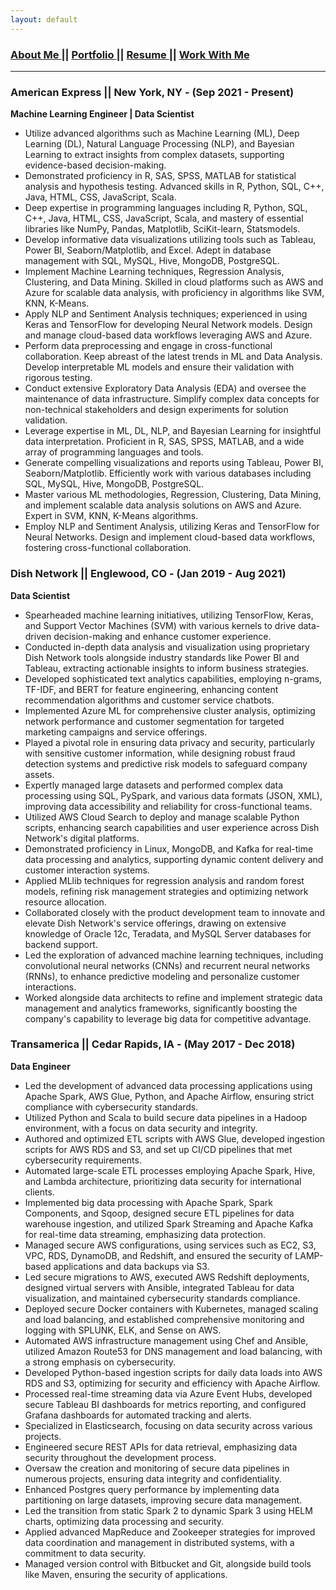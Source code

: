 ```yaml
---
layout: default
---
```

### [About Me ](./index.md) || [Portfolio ](./portfolios.md) || [Resume ](./resume.md) || [Work With Me ](./workwithme.md)
***
<div class="card">
  <h3>American Express || New York, NY - (Sep 2021 - Present)</h3>
  <p><b>Machine Learning Engineer | Data Scientist</b></p>
  <ul>
    <li>Utilize advanced algorithms such as Machine Learning (ML), Deep Learning (DL), Natural Language Processing (NLP), and Bayesian
    Learning to extract insights from complex datasets, supporting evidence-based decision-making.</li>
    <li>Demonstrated proficiency in R, SAS, SPSS, MATLAB for statistical analysis and hypothesis testing. Advanced skills in R, Python,
    SQL, C++, Java, HTML, CSS, JavaScript, Scala.</li>
    <li>Deep expertise in programming languages including R, Python, SQL, C++, Java, HTML, CSS, JavaScript, Scala, and mastery of
    essential libraries like NumPy, Pandas, Matplotlib, SciKit-learn, Statsmodels.</li>
    <li>Develop informative data visualizations utilizing tools such as Tableau, Power BI, Seaborn/Matplotlib, and Excel. Adept in database
    management with SQL, MySQL, Hive, MongoDB, PostgreSQL.</li>
    <li>Implement Machine Learning techniques, Regression Analysis, Clustering, and Data Mining. Skilled in cloud platforms such as AWS
    and Azure for scalable data analysis, with proficiency in algorithms like SVM, KNN, K-Means.</li>
    <li>Apply NLP and Sentiment Analysis techniques; experienced in using Keras and TensorFlow for developing Neural Network models.
    Design and manage cloud-based data workflows leveraging AWS and Azure.</li>
    <li>Perform data preprocessing and engage in cross-functional collaboration. Keep abreast of the latest trends in ML and Data Analysis.
    Develop interpretable ML models and ensure their validation with rigorous testing.</li>
    <li>Conduct extensive Exploratory Data Analysis (EDA) and oversee the maintenance of data infrastructure. Simplify complex data
    concepts for non-technical stakeholders and design experiments for solution validation.</li>
    <li>Leverage expertise in ML, DL, NLP, and Bayesian Learning for insightful data interpretation. Proficient in R, SAS, SPSS, MATLAB,
    and a wide array of programming languages and tools.</li>
    <li>Generate compelling visualizations and reports using Tableau, Power BI, Seaborn/Matplotlib. Efficiently work with various databases
    including SQL, MySQL, Hive, MongoDB, PostgreSQL.</li>
    <li>Master various ML methodologies, Regression, Clustering, Data Mining, and implement scalable data analysis solutions on AWS and
    Azure. Expert in SVM, KNN, K-Means algorithms.</li>
    <li>Employ NLP and Sentiment Analysis, utilizing Keras and TensorFlow for Neural Networks. Design and implement cloud-based data
    workflows, fostering cross-functional collaboration.</li>
  </ul>
  <a href="https://www.google.com"><span class="card-link-spanner"></span></a>
</div>

<div class="card">
  <h3>Dish Network || Englewood, CO - (Jan 2019 - Aug 2021)</h3>
  <p><b>Data Scientist</b></p>
  <ul>
    <li>Spearheaded machine learning initiatives, utilizing TensorFlow, Keras, and Support Vector Machines (SVM) with various kernels to
    drive data-driven decision-making and enhance customer experience.</li>
    <li>Conducted in-depth data analysis and visualization using proprietary Dish Network tools alongside industry standards like Power BI
    and Tableau, extracting actionable insights to inform business strategies.</li>
    <li>Developed sophisticated text analytics capabilities, employing n-grams, TF-IDF, and BERT for feature engineering, enhancing content
    recommendation algorithms and customer service chatbots.</li>
    <li>Implemented Azure ML for comprehensive cluster analysis, optimizing network performance and customer segmentation for targeted
    marketing campaigns and service offerings.</li>
    <li>Played a pivotal role in ensuring data privacy and security, particularly with sensitive customer information, while designing robust
    fraud detection systems and predictive risk models to safeguard company assets.</li>
    <li>Expertly managed large datasets and performed complex data processing using SQL, PySpark, and various data formats (JSON, XML),
    improving data accessibility and reliability for cross-functional teams.</li>
    <li>Utilized AWS Cloud Search to deploy and manage scalable Python scripts, enhancing search capabilities and user experience across
    Dish Network's digital platforms.</li>
    <li>Demonstrated proficiency in Linux, MongoDB, and Kafka for real-time data processing and analytics, supporting dynamic content
    delivery and customer interaction systems.</li>
    <li>Applied MLlib techniques for regression analysis and random forest models, refining risk management strategies and optimizing
    network resource allocation.</li>
    <li>Collaborated closely with the product development team to innovate and elevate Dish Network's service offerings, drawing on
    extensive knowledge of Oracle 12c, Teradata, and MySQL Server databases for backend support.</li>
    <li>Led the exploration of advanced machine learning techniques, including convolutional neural networks (CNNs) and recurrent neural
    networks (RNNs), to enhance predictive modeling and personalize customer interactions.</li>
    <li>Worked alongside data architects to refine and implement strategic data management and analytics frameworks, significantly boosting
    the company's capability to leverage big data for competitive advantage.</li>
  </ul>
  <a href="https://www.google.com"><span class="card-link-spanner"></span></a>
</div>

<div class="card">
  <h3>Transamerica || Cedar Rapids, IA - (May 2017 - Dec 2018)</h3>
  <p><b>Data Engineer</b></p>
  <ul>
    <li>Led the development of advanced data processing applications using Apache Spark, AWS Glue, Python, and Apache Airflow, ensuring
    strict compliance with cybersecurity standards.</li>
    <li>Utilized Python and Scala to build secure data pipelines in a Hadoop environment, with a focus on data security and integrity.</li>
    <li>Authored and optimized ETL scripts with AWS Glue, developed ingestion scripts for AWS RDS and S3, and set up CI/CD pipelines
    that met cybersecurity requirements.</li>
    <li>Automated large-scale ETL processes employing Apache Spark, Hive, and Lambda architecture, prioritizing data security for
    international clients.</li>
    <li>Implemented big data processing with Apache Spark, Spark Components, and Sqoop, designed secure ETL pipelines for data
    warehouse ingestion, and utilized Spark Streaming and Apache Kafka for real-time data streaming, emphasizing data protection.</li>
    <li>Managed secure AWS configurations, using services such as EC2, S3, VPC, RDS, DynamoDB, and Redshift, and ensured the security
    of LAMP-based applications and data backups via S3.</li>
    <li>Led secure migrations to AWS, executed AWS Redshift deployments, designed virtual servers with Ansible, integrated Tableau for
    data visualization, and maintained cybersecurity standards compliance.</li>
    <li>Deployed secure Docker containers with Kubernetes, managed scaling and load balancing, and established comprehensive monitoring
    and logging with SPLUNK, ELK, and Sense on AWS.</li>
    <li>Automated AWS infrastructure management using Chef and Ansible, utilized Amazon Route53 for DNS management and load
    balancing, with a strong emphasis on cybersecurity.</li>
    <li>Developed Python-based ingestion scripts for daily data loads into AWS RDS and S3, optimizing for security and efficiency with
    Apache Airflow.</li>
    <li>Processed real-time streaming data via Azure Event Hubs, developed secure Tableau BI dashboards for metrics reporting, and
    configured Grafana dashboards for automated tracking and alerts.</li>
    <li>Specialized in Elasticsearch, focusing on data security across various projects.</li>
    <li>Engineered secure REST APIs for data retrieval, emphasizing data security throughout the development process.</li>
    <li>Oversaw the creation and monitoring of secure data pipelines in numerous projects, ensuring data integrity and confidentiality.</li>
    <li>Enhanced Postgres query performance by implementing data partitioning on large datasets, improving secure data management.
    <li>Led the transition from static Spark 2 to dynamic Spark 3 using HELM charts, optimizing data processing and security.</li>
    <li>Applied advanced MapReduce and Zookeeper strategies for improved data coordination and management in distributed systems, with
    a commitment to data security.</li>
    <li>Managed version control with Bitbucket and Git, alongside build tools like Maven, ensuring the security of applications.</li>
  </ul>
  <a href="https://www.google.com"><span class="card-link-spanner"></span></a>
</div>







<!--
<div class="card">
  <h3>Cookiecutter Pypackage</h3>
  <p><b>Python, Jinja and Cookiecutter</b></p>
  <ul>
    <li>A Cookiecutter template for python package.</li>
    <li>Testing setup with unittest and python setup.py test or pytest.</li>
    <li>Docs using github pages and Minimalistic theme.</li>
    <li>Command line interface using Click (optional).</li>
  </ul>
  <a href="http://vaibhavvikas.ml/cookiecutter-pypackage/"><span class="card-link-spanner"></span></a>
</div>

<div class="card">
  <h3>DSA Problems</h3>
  <p><b>Python</b></p>
  <ul>
    <li>Various Leetcode and general problems along with their approach.</li>
    <li>Categorized them along with their types.</li>
    <li>Also mentioned the time complexity and space complexity.</li>
  </ul>
  <a href="https://vaibhavvikas.ml/dsa-problems/"><span class="card-link-spanner"></span></a>
</div>
-->
